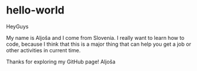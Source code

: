 # hello-world

HeyGuys

My name is Aljoša and I come from Slovenia. I really want to learn how to code, because I think that this is a major thing that can help you get a job or other activities in current time.

Thanks for exploring my GitHub page!
Aljoša
